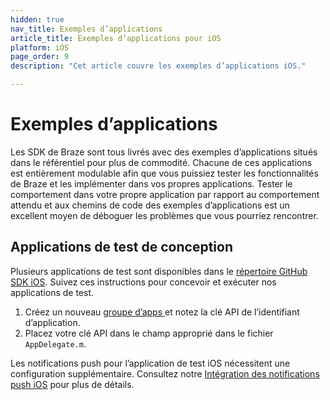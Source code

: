 ```yaml
---
hidden: true
nav_title: Exemples d’applications
article_title: Exemples d’applications pour iOS
platform: iOS
page_order: 9
description: "Cet article couvre les exemples d’applications iOS."

---
```


# Exemples d’applications

Les SDK de Braze sont tous livrés avec des exemples d’applications situés dans le référentiel pour plus de commodité. Chacune de ces applications est entièrement modulable afin que vous puissiez tester les fonctionnalités de Braze et les implémenter dans vos propres applications. Tester le comportement dans votre propre application par rapport au comportement attendu et aux chemins de code des exemples d’applications est un excellent moyen de déboguer les problèmes que vous pourriez rencontrer.

## Applications de test de conception
Plusieurs applications de test sont disponibles dans le [répertoire GitHub SDK iOS][1]. Suivez ces instructions pour concevoir et exécuter nos applications de test.

1. Créez un nouveau [groupe d’apps ][25] et notez la clé API de l’identifiant d’application.
2. Placez votre clé API dans le champ approprié dans le fichier `AppDelegate.m`.

Les notifications push pour l’application de test iOS nécessitent une configuration supplémentaire. Consultez notre [Intégration des notifications push iOS][7] pour plus de détails.

[1]: https://github.com/appboy/appboy-ios-sdk "Appboy iOS GitHub Repository"
[25]: {{site.baseurl}}/developer_guide/platform_wide/app_group_configuration/#creating-your-app-group-in-my-apps
[7]: {{site.baseurl}}/developer_guide/platform_integration_guides/ios/push_notifications/integration/
